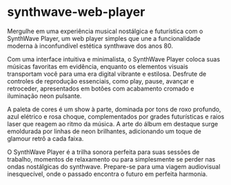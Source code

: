 # synthwave-web-player
Mergulhe em uma experiência musical nostálgica e futurística com o SynthWave Player, um web player simples que une a funcionalidade moderna à inconfundível estética synthwave dos anos 80.

Com uma interface intuitiva e minimalista, o SynthWave Player coloca suas músicas favoritas em evidência, enquanto os elementos visuais transportam você para uma era digital vibrante e estilosa. Desfrute de controles de reprodução essenciais, como play, pause, avançar e retroceder, apresentados em botões com acabamento cromado e iluminação neon pulsante.

A paleta de cores é um show à parte, dominada por tons de roxo profundo, azul elétrico e rosa choque, complementados por grades futurísticas e raios laser que reagem ao ritmo da música. A arte do álbum em destaque surge emoldurada por linhas de neon brilhantes, adicionando um toque de glamour retrô a cada faixa.

O SynthWave Player é a trilha sonora perfeita para suas sessões de trabalho, momentos de relaxamento ou para simplesmente se perder nas ondas nostálgicas do synthwave. Prepare-se para uma viagem audiovisual inesquecível, onde o passado encontra o futuro em perfeita harmonia.
